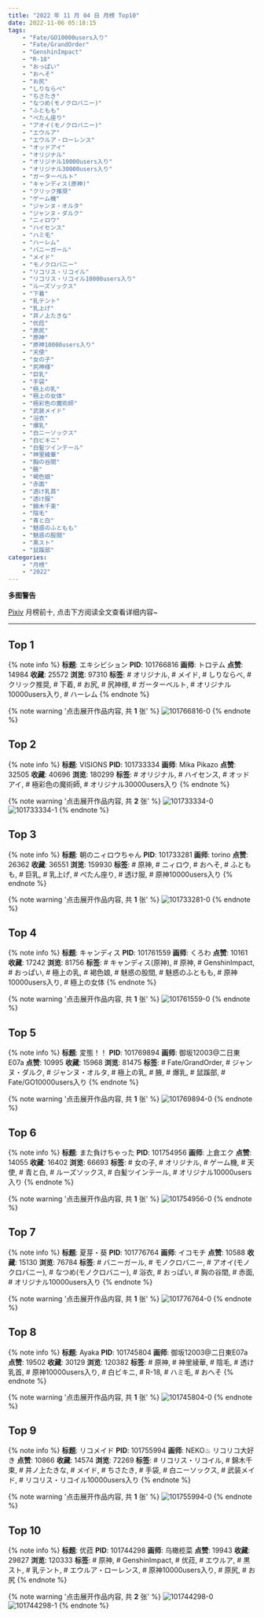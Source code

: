```yaml
---
title: "2022 年 11 月 04 日 月榜 Top10"
date: 2022-11-06 05:18:15
tags:
    - "Fate/GO10000users入り"
    - "Fate/GrandOrder"
    - "GenshinImpact"
    - "R-18"
    - "おっぱい"
    - "おへそ"
    - "お尻"
    - "しりならべ"
    - "ちさたき"
    - "なつめ(モノクロバニー)"
    - "ふともも"
    - "ぺたん座り"
    - "アオイ(モノクロバニー)"
    - "エウルア"
    - "エウルア・ローレンス"
    - "オッドアイ"
    - "オリジナル"
    - "オリジナル10000users入り"
    - "オリジナル30000users入り"
    - "ガーターベルト"
    - "キャンディス(原神)"
    - "クリック推奨"
    - "ゲーム機"
    - "ジャンヌ・オルタ"
    - "ジャンヌ・ダルク"
    - "ニィロウ"
    - "ハイセンス"
    - "ハミ毛"
    - "ハーレム"
    - "バニーガール"
    - "メイド"
    - "モノクロバニー"
    - "リコリス・リコイル"
    - "リコリス・リコイル10000users入り"
    - "ルーズソックス"
    - "下着"
    - "乳テント"
    - "乳上げ"
    - "井ノ上たきな"
    - "优菈"
    - "原尻"
    - "原神"
    - "原神10000users入り"
    - "天使"
    - "女の子"
    - "尻神様"
    - "巨乳"
    - "手袋"
    - "極上の乳"
    - "極上の女体"
    - "極彩色の魔術師"
    - "武装メイド"
    - "浴衣"
    - "爆乳"
    - "白ニーソックス"
    - "白ビキニ"
    - "白髪ツインテール"
    - "神里綾華"
    - "胸の谷間"
    - "腋"
    - "褐色娘"
    - "赤面"
    - "透け乳首"
    - "透け服"
    - "錦木千束"
    - "陰毛"
    - "青と白"
    - "魅惑のふともも"
    - "魅惑の股間"
    - "黒スト"
    - "鼠蹊部"
categories:
    - "月榜"
    - "2022"
---
```


<i class="fa fa-triangle-exclamation"></i>**多图警告**<i class="fa fa-triangle-exclamation"></i>

[Pixiv](https://www.pixiv.net/) 月榜前十, 点击下方阅读全文查看详细内容~

<!-- more -->

---

## Top 1

{% note info %}
**标题**: エキシビション
**PID**: 101766816 **画师**: トロテム
**点赞**: 14984 **收藏**: 25572 **浏览**: 97310
**标签**: # オリジナル, # メイド, # しりならべ, # クリック推奨, # 下着, # お尻, # 尻神様, # ガーターベルト, # オリジナル10000users入り, # ハーレム
{% endnote %}

{% note warning '点击展开作品内容, 共 **1** 张' %}
![101766816-0](https://i.pixiv.re/img-original/img/2022/10/08/14/40/03/101766816_p0.jpg)
{% endnote %}

## Top 2

{% note info %}
**标题**: VISIONS
**PID**: 101733334 **画师**: Mika Pikazo
**点赞**: 32505 **收藏**: 40696 **浏览**: 180299
**标签**: # オリジナル, # ハイセンス, # オッドアイ, # 極彩色の魔術師, # オリジナル30000users入り
{% endnote %}

{% note warning '点击展开作品内容, 共 **2** 张' %}
![101733334-0](https://i.pixiv.re/img-original/img/2022/10/07/00/00/13/101733334_p0.png)
![101733334-1](https://i.pixiv.re/img-original/img/2022/10/07/00/00/13/101733334_p1.png)
{% endnote %}

## Top 3

{% note info %}
**标题**: 朝のニィロウちゃん
**PID**: 101733281 **画师**: torino
**点赞**: 26362 **收藏**: 36551 **浏览**: 159930
**标签**: # 原神, # ニィロウ, # おへそ, # ふともも, # 巨乳, # 乳上げ, # ぺたん座り, # 透け服, # 原神10000users入り
{% endnote %}

{% note warning '点击展开作品内容, 共 **1** 张' %}
![101733281-0](https://i.pixiv.re/img-original/img/2022/10/07/10/03/57/101733281_p0.jpg)
{% endnote %}

## Top 4

{% note info %}
**标题**: キャンディス
**PID**: 101761559 **画师**: くろわ
**点赞**: 10161 **收藏**: 17242 **浏览**: 81756
**标签**: # キャンディス(原神), # 原神, # GenshinImpact, # おっぱい, # 極上の乳, # 褐色娘, # 魅惑の股間, # 魅惑のふともも, # 原神10000users入り, # 極上の女体
{% endnote %}

{% note warning '点击展开作品内容, 共 **1** 张' %}
![101761559-0](https://i.pixiv.re/img-original/img/2022/10/08/08/30/01/101761559_p0.png)
{% endnote %}

## Top 5

{% note info %}
**标题**: 変態！！
**PID**: 101769894 **画师**: 御坂12003@二日東E07a
**点赞**: 10995 **收藏**: 15968 **浏览**: 81475
**标签**: # Fate/GrandOrder, # ジャンヌ・ダルク, # ジャンヌ・オルタ, # 極上の乳, # 腋, # 爆乳, # 鼠蹊部, # Fate/GO10000users入り
{% endnote %}

{% note warning '点击展开作品内容, 共 **1** 张' %}
![101769894-0](https://i.pixiv.re/img-original/img/2022/10/08/17/38/12/101769894_p0.jpg)
{% endnote %}

## Top 6

{% note info %}
**标题**: また負けちゃった
**PID**: 101754956 **画师**: 上倉エク
**点赞**: 14055 **收藏**: 16402 **浏览**: 66693
**标签**: # 女の子, # オリジナル, # ゲーム機, # 天使, # 青と白, # ルーズソックス, # 白髪ツインテール, # オリジナル10000users入り
{% endnote %}

{% note warning '点击展开作品内容, 共 **1** 张' %}
![101754956-0](https://i.pixiv.re/img-original/img/2022/10/08/00/00/13/101754956_p0.jpg)
{% endnote %}

## Top 7

{% note info %}
**标题**: 夏芽・葵
**PID**: 101776764 **画师**: イコモチ
**点赞**: 10588 **收藏**: 15130 **浏览**: 76784
**标签**: # バニーガール, # モノクロバニー, # アオイ(モノクロバニー), # なつめ(モノクロバニー), # 浴衣, # おっぱい, # 胸の谷間, # 赤面, # オリジナル10000users入り
{% endnote %}

{% note warning '点击展开作品内容, 共 **1** 张' %}
![101776764-0](https://i.pixiv.re/img-original/img/2022/10/08/22/12/31/101776764_p0.png)
{% endnote %}

## Top 8

{% note info %}
**标题**: Ayaka
**PID**: 101745804 **画师**: 御坂12003@二日東E07a
**点赞**: 19502 **收藏**: 30129 **浏览**: 120382
**标签**: # 原神, # 神里綾華, # 陰毛, # 透け乳首, # 原神10000users入り, # 白ビキニ, # R-18, # ハミ毛, # おへそ
{% endnote %}

{% note warning '点击展开作品内容, 共 **1** 张' %}
![101745804-0](https://i.pixiv.re/img-original/img/2022/10/07/17/40/41/101745804_p0.jpg)
{% endnote %}

## Top 9

{% note info %}
**标题**: リコメイド
**PID**: 101755994 **画师**: NEKO♨ リコリコ大好き
**点赞**: 10866 **收藏**: 14574 **浏览**: 72269
**标签**: # リコリス・リコイル, # 錦木千束, # 井ノ上たきな, # メイド, # ちさたき, # 手袋, # 白ニーソックス, # 武装メイド, # リコリス・リコイル10000users入り
{% endnote %}

{% note warning '点击展开作品内容, 共 **1** 张' %}
![101755994-0](https://i.pixiv.re/img-original/img/2022/10/08/17/37/14/101755994_p0.jpg)
{% endnote %}

## Top 10

{% note info %}
**标题**: 优菈
**PID**: 101744298 **画师**: 乌橄榄菜
**点赞**: 19943 **收藏**: 29827 **浏览**: 120333
**标签**: # 原神, # GenshinImpact, # 优菈, # エウルア, # 黒スト, # 乳テント, # エウルア・ローレンス, # 原神10000users入り, # 原尻, # お尻
{% endnote %}

{% note warning '点击展开作品内容, 共 **2** 张' %}
![101744298-0](https://i.pixiv.re/img-original/img/2022/10/07/16/09/36/101744298_p0.jpg)
![101744298-1](https://i.pixiv.re/img-original/img/2022/10/07/16/09/36/101744298_p1.jpg)
{% endnote %}
